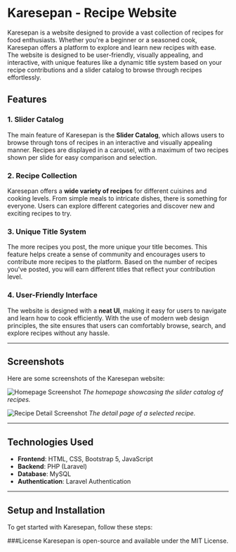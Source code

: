 # Karesepan - Recipe Website

Karesepan is a website designed to provide a vast collection of recipes for food enthusiasts. Whether you're a beginner or a seasoned cook, Karesepan offers a platform to explore and learn new recipes with ease. The website is designed to be user-friendly, visually appealing, and interactive, with unique features like a dynamic title system based on your recipe contributions and a slider catalog to browse through recipes effortlessly.

## Features

### 1. **Slider Catalog**
   The main feature of Karesepan is the **Slider Catalog**, which allows users to browse through tons of recipes in an interactive and visually appealing manner. Recipes are displayed in a carousel, with a maximum of two recipes shown per slide for easy comparison and selection.

### 2. **Recipe Collection**
   Karesepan offers a **wide variety of recipes** for different cuisines and cooking levels. From simple meals to intricate dishes, there is something for everyone. Users can explore different categories and discover new and exciting recipes to try.

### 3. **Unique Title System**
   The more recipes you post, the more unique your title becomes. This feature helps create a sense of community and encourages users to contribute more recipes to the platform. Based on the number of recipes you've posted, you will earn different titles that reflect your contribution level.

### 4. **User-Friendly Interface**
   The website is designed with a **neat UI**, making it easy for users to navigate and learn how to cook efficiently. With the use of modern web design principles, the site ensures that users can comfortably browse, search, and explore recipes without any hassle.

---

## Screenshots

Here are some screenshots of the Karesepan website:

![Homepage Screenshot](assets/screenshots/homepage.jpg)
*The homepage showcasing the slider catalog of recipes.*

![Recipe Detail Screenshot](assets/screenshots/recipe_detail.jpg)
*The detail page of a selected recipe.*

---

## Technologies Used

- **Frontend**: HTML, CSS, Bootstrap 5, JavaScript
- **Backend**: PHP (Laravel)
- **Database**: MySQL
- **Authentication**: Laravel Authentication

---

## Setup and Installation

To get started with Karesepan, follow these steps:

###License
Karesepan is open-source and available under the MIT License.
